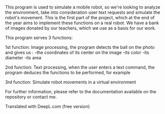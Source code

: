 This program is used to simulate a mobile robot, so we're looking to analyze the environment, take into consideration user text requests and simulate the robot's movement. 
This is the first part of the project, which at the end of the year aims to implement these functions on a real robot.
We have a bank of images donated by our teachers, which we use as a basis for our work.

This program serves 3 functions:

1st function: Image processing, the program detects the ball on the photo and gives us :
-the coordinates of its center on the image
-its color
-its diameter
-its area

2nd function: Text processing, when the user enters a text command, the program deduces the functions to be performed, for example 

3rd function: Simulate robot movements in a virtual environment

For further information, please refer to the documentation available on the repository or contact me.

Translated with DeepL.com (free version)
